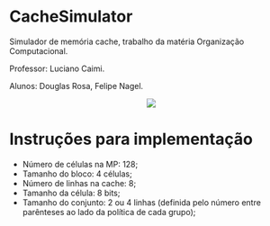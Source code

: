 # CacheSimulator
<p>Simulador de memória cache, trabalho da matéria Organização Computacional. <p>
<p>Professor: Luciano Caimi.</p>
<p>Alunos: Douglas Rosa, Felipe Nagel.</p>

<p align="center">
<img src="https://github.com/FSNagel/CacheSimulator/blob/master/cache_simulator.gif" />
</p>

# Instruções para implementação

- Número de células na MP: 128;
- Tamanho do bloco: 4 células;
- Número de linhas na cache: 8;
- Tamanho da célula: 8 bits;
- Tamanho do conjunto: 2 ou 4 linhas (definida pelo número entre parênteses ao lado da política de cada grupo);
